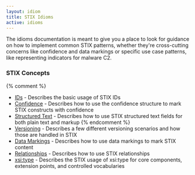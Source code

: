 ```yaml
---
layout: idiom
title: STIX Idioms
active: idioms
---
```


The idioms documentation is meant to give you a place to look for guidance on
how to implement common STIX patterns, whether they're cross-cutting concerns
like confidence and data markings or specific use case patterns, like
representing indicators for malware C2.

### STIX Concepts

{% comment %}
* [IDs](features/ids) - Describes the basic usage of STIX IDs
* [Confidence](features/confidence) - Describes how to use the confidence structure to mark STIX constructs with confidence
* [Structured Text](features/structured-text) - Describes how to use STIX structured text fields for both plain text and markup
{% endcomment %}
* [Versioning](concepts/versioning) - Describes a few different versioning scenarios and how those are handled in STIX
* [Data Markings](concepts/data-markings) - Describes how to use data markings to mark STIX content
* [Relationships](concepts/relationships) - Describes how to use STIX relationships
* [xsi:type](concepts/xsi-type) - Describes the STIX usage of xsi:type for core components, extension points, and controlled vocabularies
